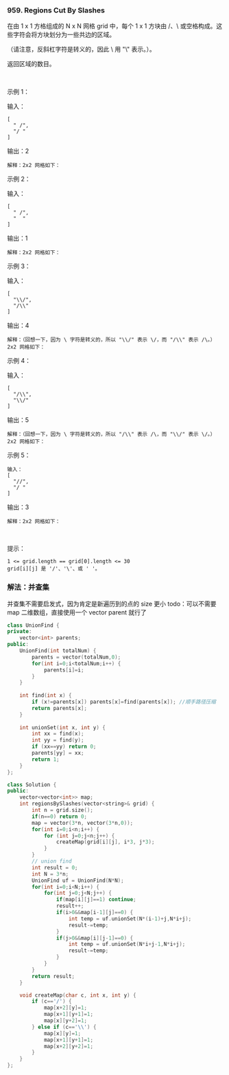 ### 959. Regions Cut By Slashes

在由 1 x 1 方格组成的 N x N 网格 grid 中，每个 1 x 1 方块由 /、\ 或空格构成。这些字符会将方块划分为一些共边的区域。

（请注意，反斜杠字符是转义的，因此 \ 用 "\\" 表示。）。

返回区域的数目。

 

示例 1：

输入：
```
[
  " /",
  "/ "
]
```
输出：2
```
解释：2x2 网格如下：
```
示例 2：

输入：
```
[
  " /",
  "  "
]
```
输出：1
```
解释：2x2 网格如下：
```
示例 3：

输入：
```
[
  "\\/",
  "/\\"
]
```
输出：4
```
解释：（回想一下，因为 \ 字符是转义的，所以 "\\/" 表示 \/，而 "/\\" 表示 /\。）
2x2 网格如下：
```
示例 4：

输入：
```
[
  "/\\",
  "\\/"
]
```
输出：5
```
解释：（回想一下，因为 \ 字符是转义的，所以 "/\\" 表示 /\，而 "\\/" 表示 \/。）
2x2 网格如下：
```
示例 5：
```
输入：
[
  "//",
  "/ "
]
```
输出：3
```
解释：2x2 网格如下：
```
 

提示：
```
1 <= grid.length == grid[0].length <= 30
grid[i][j] 是 '/'、'\'、或 ' '。
```


### 解法：并查集

并查集不需要启发式，因为肯定是新遍历到的点的 size 更小
todo：可以不需要 map 二维数组，直接使用一个 vector parent 就行了

```cpp
class UnionFind {
private:
    vector<int> parents;
public:
    UnionFind(int totalNum) {
        parents = vector(totalNum,0);
        for(int i=0;i<totalNum;i++) {
            parents[i]=i;
        }
    }
    
    int find(int x) {
        if (x!=parents[x]) parents[x]=find(parents[x]); //顺手路径压缩
        return parents[x];
    }
    
    int unionSet(int x, int y) {
        int xx = find(x);
        int yy = find(y);
        if (xx==yy) return 0;
        parents[yy] = xx;
        return 1;
    }
};

class Solution {
public:
    vector<vector<int>> map;
    int regionsBySlashes(vector<string>& grid) {
        int n = grid.size();
        if(n==0) return 0;
        map = vector(3*n, vector(3*n,0));
        for(int i=0;i<n;i++) {
            for (int j=0;j<n;j++) {
                createMap(grid[i][j], i*3, j*3);
            }
        }
        // union find
        int result = 0;
        int N = 3*n;
        UnionFind uf = UnionFind(N*N);
        for(int i=0;i<N;i++) {
            for(int j=0;j<N;j++) {
                if(map[i][j]==1) continue;
                result++;
                if(i>0&&map[i-1][j]==0) {
                    int temp = uf.unionSet(N*(i-1)+j,N*i+j);
                    result-=temp;
                }
                if(j>0&&map[i][j-1]==0) {
                    int temp = uf.unionSet(N*i+j-1,N*i+j);
                    result-=temp;
                }
            }
        }
        return result;
    }

    void createMap(char c, int x, int y) {
        if (c=='/') {
            map[x+2][y]=1;
            map[x+1][y+1]=1;
            map[x][y+2]=1;
        } else if (c=='\\') {
            map[x][y]=1;
            map[x+1][y+1]=1;
            map[x+2][y+2]=1;
        }
    }
};
```
